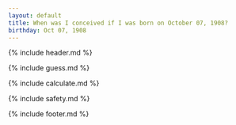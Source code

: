```yaml
---
layout: default
title: When was I conceived if I was born on October 07, 1908?
birthday: Oct 07, 1908
---
```


{% include header.md %}

{% include guess.md %}

{% include calculate.md %}

{% include safety.md %}

{% include footer.md %}



